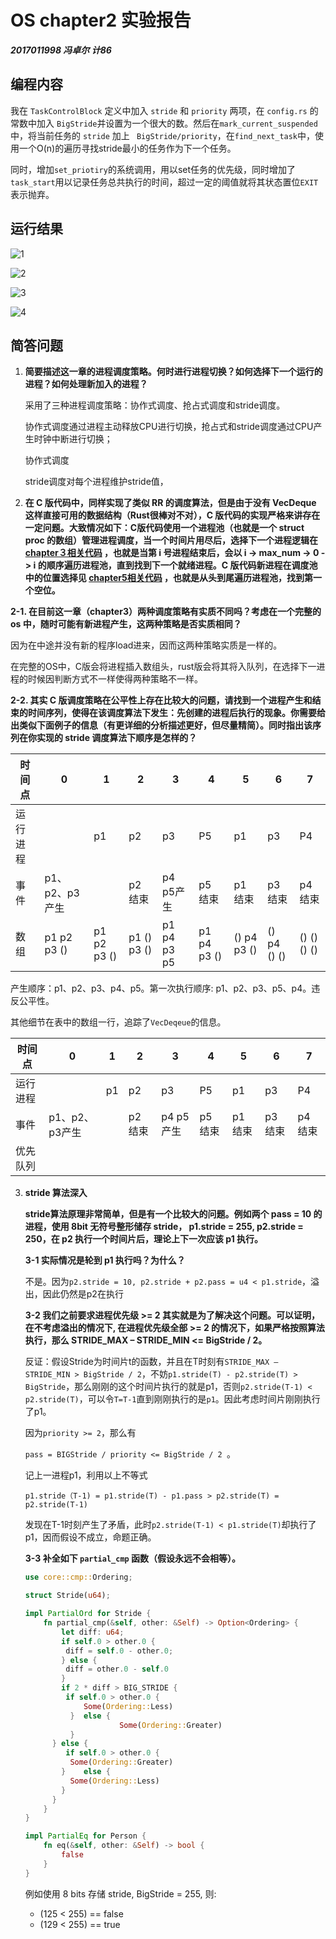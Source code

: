 # OS chapter2 实验报告

***2017011998 冯卓尔 计86***



## 编程内容

我在 `TaskControlBlock` 定义中加入 `stride` 和 `priority` 两项，在 `config.rs` 的常数中加入 `BigStride`并设置为一个很大的数。然后在`mark_current_suspended` 中，将当前任务的 `stride` 加上 ` BigStride/priority`，在`find_next_task`中，使用一个O(n)的遍历寻找stride最小的任务作为下一个任务。

同时，增加`set_priotiry`的系统调用，用以set任务的优先级，同时增加了`task_start`用以记录任务总共执行的时间，超过一定的阈值就将其状态置位`EXIT`表示抛弃。

## 运行结果

![1](lab3/1.png)

![2](lab3/2.png)

![3](lab3/3.png)

![4](lab3/4.png)

## 简答问题

1. **简要描述这一章的进程调度策略。何时进行进程切换？如何选择下一个运行的进程？如何处理新加入的进程？**

   采用了三种进程调度策略：协作式调度、抢占式调度和stride调度。

   协作式调度通过进程主动释放CPU进行切换，抢占式和stride调度通过CPU产生时钟中断进行切换；

   协作式调度

   stride调度对每个进程维护stride值，

   

2. **在 C 版代码中，同样实现了类似 RR 的调度算法，但是由于没有 VecDeque 这样直接可用的数据结构（Rust很棒对不对），C 版代码的实现严格来讲存在一定问题。大致情况如下：C版代码使用一个进程池（也就是一个 struct proc 的数组）管理进程调度，当一个时间片用尽后，选择下一个进程逻辑在 [chapter３相关代码](https://github.com/DeathWish5/ucore-Tutorial/blob/ch3/kernel/proc.c#L60-L74) ，也就是当第 i 号进程结束后，会以 i -> max_num -> 0 -> i 的顺序遍历进程池，直到找到下一个就绪进程。C 版代码新进程在调度池中的位置选择见 [chapter5相关代码](https://github.com/DeathWish5/ucore-Tutorial/blob/ch5/kernel/proc.c#L90-L98) ，也就是从头到尾遍历进程池，找到第一个空位。**

**2-1. 在目前这一章（chapter3）两种调度策略有实质不同吗？考虑在一个完整的 os 中，随时可能有新进程产生，这两种策略是否实质相同？**

因为在中途并没有新的程序load进来，因而这两种策略实质是一样的。

在完整的OS中，C版会将进程插入数组头，rust版会将其将入队列，在选择下一进程的时候因判断方式不一样使得两种策略不一样。

**2-2. 其实 C 版调度策略在公平性上存在比较大的问题，请找到一个进程产生和结束的时间序列，使得在该调度算法下发生：先创建的进程后执行的现象。你需要给出类似下面例子的信息（有更详细的分析描述更好，但尽量精简）。同时指出该序列在你实现的 stride 调度算法下顺序是怎样的？**

| 时间点   | 0              | 1           | 2           | 3           | 4           | 5           | 6           | 7           |
| -------- | -------------- | ----------- | ----------- | ----------- | ----------- | ----------- | ----------- | ----------- |
| 运行进程 |                | p1          | p2          | p3          | P5          | p1          | p3          | P4          |
| 事件     | p1、p2、p3产生 |             | p2 结束     | p4 p5产生   | p5 结束     | p1 结束     | p3 结束     | p4 结束     |
| 数组     | p1 p2 p3 ()    | p1 p2 p3 () | p1 () p3 () | p1 p4 p3 p5 | p1 p4 p3 () | () p4 p3 () | () p4 () () | () () () () |

产生顺序：p1、p2、p3、p4、p5。第一次执行顺序: p1、p2、p3、p5、p4。违反公平性。

其他细节在表中的数组一行，追踪了`VecDeqeue`的信息。

| 时间点   | 0              | 1    | 2       | 3         | 4       | 5       | 6       | 7       |
| -------- | -------------- | ---- | ------- | --------- | ------- | ------- | ------- | ------- |
| 运行进程 |                | p1   | p2      | p3        | P5      | p1      | p3      | P4      |
| 事件     | p1、p2、p3产生 |      | p2 结束 | p4 p5产生 | p5 结束 | p1 结束 | p3 结束 | p4 结束 |
| 优先队列 |                |      |         |           |         |         |         |         |



3. **stride 算法深入**

   **stride算法原理非常简单，但是有一个比较大的问题。例如两个 pass = 10 的进程，使用 8bit 无符号整形储存 stride， p1.stride = 255, p2.stride = 250，在 p2 执行一个时间片后，理论上下一次应该 p1 执行。**

   **3-1 实际情况是轮到 p1 执行吗？为什么？**

   ​	不是。因为`p2.stride = 10, p2.stride + p2.pass = u4 < p1.stride`，溢出，因此仍然是p2在执行

   **3-2 我们之前要求进程优先级 >= 2 其实就是为了解决这个问题。可以证明，在不考虑溢出的情况下, 在进程优先级全部 >= 2 的情况下，如果严格按照算法执行，那么 STRIDE_MAX – STRIDE_MIN <= BigStride / 2。**

   反证：假设Stride为时间片t的函数，并且在T时刻有`STRIDE_MAX – STRIDE_MIN > BigStride / 2`，不妨`p1.stride(T) - p2.stride(T) > BigStride`，那么刚刚的这个时间片执行的就是p1，否则`p2.stride(T-1) < p2.stride(T)`，可以令`T=T-1`直到刚刚执行的是`p1`。因此考虑时间片刚刚执行了p1。

   因为`priority >= 2`，那么有

   `pass = BIGStride / priority <= BigStride / 2 `。

   记上一进程p1，利用以上不等式

   `p1.stride（T-1) = p1.stride(T) - p1.pass > p2.stride(T) = p2.stride(T-1)`

   发现在T-1时刻产生了矛盾，此时`p2.stride(T-1) < p1.stride(T)`却执行了p1，因而假设不成立，命题正确。

   **3-3 补全如下 `partial_cmp` 函数（假设永远不会相等）。**

   ```rust
   use core::cmp::Ordering;
   
   struct Stride(u64);
   
   impl PartialOrd for Stride {
       fn partial_cmp(&self, other: &Self) -> Option<Ordering> {
           let diff: u64;
           if self.0 > other.0 {
           	diff = self.0 - other.0;
           } else {
           	diff = other.0 - self.0
           }
           if 2 * diff > BIG_STRIDE {
           	if self.0 > other.0 {
           		Some(Ordering::Less)
             }	else {
   						Some(Ordering::Greater)
             }
         } else {
         	if self.0 > other.0 {
             Some(Ordering::Greater)
           }	else {
             Some(Ordering::Less)
           }
         }
       }
   }
   
   impl PartialEq for Person {
       fn eq(&self, other: &Self) -> bool {
           false
       }
   }
   ```

   例如使用 8 bits 存储 stride, BigStride = 255, 则:

   - (125 < 255) == false
   - (129 < 255) == true

